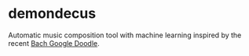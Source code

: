 # demondecus

Automatic music composition tool with machine learning inspired by the recent [Bach Google Doodle](https://www.google.com/doodles/celebrating-johann-sebastian-bach).
